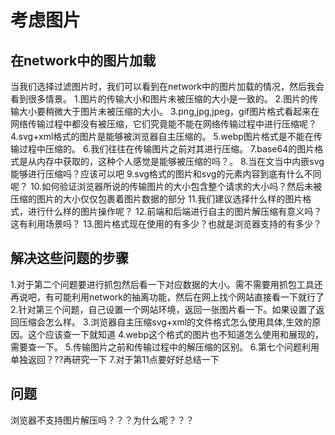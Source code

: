 # 考虑图片

## 在network中的图片加载
当我们选择过滤图片时，我们可以看到在network中的图片加载的情况，然后我会看到很多情景。
1.图片的传输大小和图片未被压缩的大小是一致的。
2.图片的传输大小要稍微大于图片未被压缩的大小。
3.png,jpg,jpeg，gif图片格式看起来在网络传输过程中都没有被压缩，它们究竟能不能在网络传输过程中进行压缩呢？
4.svg+xml格式的图片是能够被浏览器自主压缩的。
5.webp图片格式是不能在传输过程中压缩的。
6.我们往往在传输图片之前对其进行压缩。
7.base64的图片格式是从内存中获取的，这种个人感觉是能够被压缩的吗？。
8.当在文当中内嵌svg能够进行压缩吗？应该可以吧
9.svg格式的图片和svg的元素内容到底有什么不同呢？
10.如何验证浏览器所说的传输图片的大小包含整个请求的大小吗？然后未被压缩的图片的大小仅仅包裹着图片数据的部分
11.我们建议选择什么样的图片格式，进行什么样的图片操作呢？
12.前端和后端进行自主的图片解压缩有意义吗？这有利用场景吗？
13.图片格式现在使用的有多少？也就是浏览器支持的有多少？

## 解决这些问题的步骤

1.对于第二个问题要进行抓包然后看一下对应数据的大小。需不需要用抓包工具还再说吧，有可能利用network的抽离功能，然后在网上找个网站直接看一下就行了
2.针对第三个问题，自己设置一个网站环境，返回一张图片看一下。如果设置了返回压缩会怎么样。
3.浏览器自主压缩svg+xml的文件格式怎么使用具体,生效的原因。这个应该查一下就知道
4.webp这个格式的图片也不知道怎么使用和展现的，需要查一下。
5.传输图片之前和传输过程中的解压缩的区别。
6.第七个问题利用单独返回？??再研究一下
7.对于第11点要好好总结一下

## 问题
浏览器不支持图片解压吗？？？为什么呢？？？
